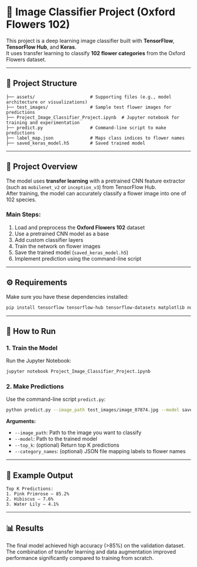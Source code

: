 # 🌼 Image Classifier Project (Oxford Flowers 102)

This project is a deep learning image classifier built with **TensorFlow**, **TensorFlow Hub**, and **Keras**.  
It uses transfer learning to classify **102 flower categories** from the Oxford Flowers dataset.

---

## 📂 Project Structure

```
├── assets/                     # Supporting files (e.g., model architecture or visualizations)
├── test_images/                # Sample test flower images for predictions
├── Project_Image_Classifier_Project.ipynb  # Jupyter notebook for training and experimentation
├── predict.py                  # Command-line script to make predictions
├── label_map.json              # Maps class indices to flower names
├── saved_keras_model.h5        # Saved trained model
```

---

## 🧠 Project Overview

The model uses **transfer learning** with a pretrained CNN feature extractor (such as `mobilenet_v2` or `inception_v3`) from TensorFlow Hub.  
After training, the model can accurately classify a flower image into one of 102 species.

### Main Steps:
1. Load and preprocess the **Oxford Flowers 102** dataset  
2. Use a pretrained CNN model as a base  
3. Add custom classifier layers  
4. Train the network on flower images  
5. Save the trained model (`saved_keras_model.h5`)  
6. Implement prediction using the command-line script

---

## ⚙️ Requirements

Make sure you have these dependencies installed:
```bash
pip install tensorflow tensorflow-hub tensorflow-datasets matplotlib numpy pillow
```

---

## 🚀 How to Run

### 1. Train the Model
Run the Jupyter Notebook:
```bash
jupyter notebook Project_Image_Classifier_Project.ipynb
```

### 2. Make Predictions
Use the command-line script `predict.py`:
```bash
python predict.py --image_path test_images/image_07874.jpg --model saved_keras_model.h5 --top_k 5 --category_names label_map.json
```

**Arguments:**
- `--image_path`: Path to the image you want to classify  
- `--model`: Path to the trained model  
- `--top_k`: (optional) Return top K predictions  
- `--category_names`: (optional) JSON file mapping labels to flower names  

---

## 🌸 Example Output

```
Top K Predictions:
1. Pink Primrose — 85.2%
2. Hibiscus — 7.6%
3. Water Lily — 4.1%
```

---

## 📊 Results

The final model achieved high accuracy (>85%) on the validation dataset.  
The combination of transfer learning and data augmentation improved performance significantly compared to training from scratch.
